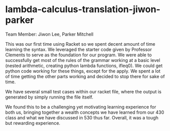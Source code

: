 # lambda-calculus-translation-jiwon-parker

Team Member: Jiwon Lee, Parker Mitchell

This was our first time using Racket so we spent decent amount of time learning the syntax. We leveraged the starter code given by Professor Clements to serve as the foundation for our program. We were able to successfully get most of the rules of the grammar working at a basic level (nested arithmetic, creating python lambda functions, ifleq0). We could get python code working for these things, except for the apply. We spent a lot of time getting the other parts working and decided to stop there for sake of time.

We have several small test cases within our racket file, where the output is generated by simply running the file itself.

We found this to be a challenging yet motivating learning experience for both us, bringing together a wealth concepts we have learned from our 430 class and what we have discussed in 530 thus far. Overall, it was a tough but rewarding experience.

